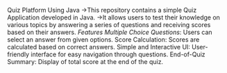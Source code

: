 Quiz Platform Using Java
->This repository contains a simple Quiz Application developed in Java. 
->It allows users to test their knowledge on various topics by answering a series of questions and receiving scores based on their answers.
*Features*
*Multiple Choice Questions*: Users can select an answer from given options.
Score Calculation: Scores are calculated based on correct answers.
Simple and Interactive UI: User-friendly interface for easy navigation through questions.
End-of-Quiz Summary: Display of total score at the end of the quiz.
